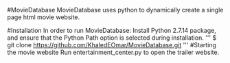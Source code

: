 #MovieDatabase
MovieDatabase uses python to dynamically create a single page html movie website. 

#Installation
In order to run MovieDatabase: Install Python 2.7.14 package, and ensure that the Python Path option is selected during installation.
'''
$ git clone https://github.com/KhaledEOmar/MovieDatabase.git
'''
#Starting the movie website
Run entertainment_center.py to open the trailer website. 



